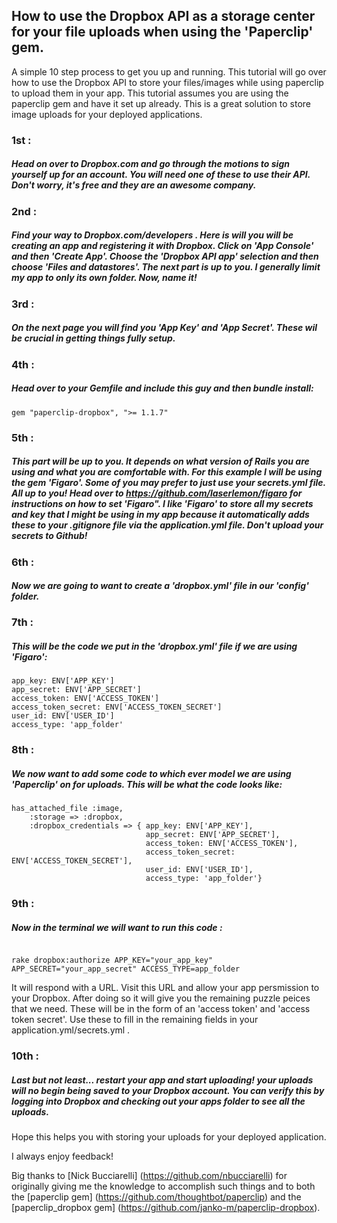 ## How to use the Dropbox API as a storage center for your file uploads when using the 'Paperclip' gem.


A simple 10 step process to get you up and running. This tutorial will go over how to use the Dropbox API to store your files/images while using paperclip to upload them in your app. This tutorial assumes you are using the paperclip gem and have it set up already. This is a great solution to store image uploads for your deployed applications.

### 1st : 
##### Head on over to Dropbox.com and go through the motions to sign yourself up for an account. You will need one of these to use their API. Don't worry, it's free and they are an awesome company.

### 2nd : 
##### Find your way to Dropbox.com/developers . Here is will you will be creating an app and registering it with Dropbox. Click on 'App Console' and then 'Create App'. Choose the 'Dropbox API app' selection and then choose 'Files and datastores'. The next part is up to you. I generally limit my app to only its own folder. Now, name it!

### 3rd : 
##### On the next page you will find you 'App Key' and 'App Secret'. These wil be crucial in getting things fully setup.

### 4th : 
##### Head over to your Gemfile and include this guy and then bundle install:

```
gem "paperclip-dropbox", ">= 1.1.7"
```

### 5th : 
##### This part will be up to you. It depends on what version of Rails you are using and what you are comfortable with. For this example I will be using the gem 'Figaro'. Some of you may prefer to just use your secrets.yml file. All up to you! Head over to https://github.com/laserlemon/figaro for instructions on how to set 'Figaro". I like 'Figaro' to store all my secrets and key that I might be using in my app because it automatically adds these to your .gitignore file via the application.yml file. Don't upload your secrets to Github!

### 6th : 
##### Now we are going to want to create a 'dropbox.yml' file in our 'config' folder.

### 7th : 
##### This will be the code we put in the 'dropbox.yml' file if we are using 'Figaro':

```
app_key: ENV['APP_KEY']
app_secret: ENV['APP_SECRET']
access_token: ENV['ACCESS_TOKEN']
access_token_secret: ENV['ACCESS_TOKEN_SECRET']
user_id: ENV['USER_ID']
access_type: 'app_folder'
```

### 8th : 
##### We now want to add some code to which ever model we are using 'Paperclip' on for uploads. This will be what the code looks like:

```
has_attached_file :image,
    :storage => :dropbox,
    :dropbox_credentials => { app_key: ENV['APP_KEY'],
                              app_secret: ENV['APP_SECRET'],
                              access_token: ENV['ACCESS_TOKEN'],
                              access_token_secret: ENV['ACCESS_TOKEN_SECRET'],
                              user_id: ENV['USER_ID'],
                              access_type: 'app_folder'}
```

### 9th : 
##### Now in the terminal we will want to run this code :

```

rake dropbox:authorize APP_KEY="your_app_key" APP_SECRET="your_app_secret" ACCESS_TYPE=app_folder
```

It will respond with a URL. Visit this URL and allow your app persmission to your Dropbox. After doing so it will give you the remaining puzzle peices that we need. These will be in the form of an 'access token' and 'access token secret'. Use these to fill in the remaining fields in your application.yml/secrets.yml .

### 10th : 
##### Last but not least... restart your app and start uploading! your uploads will no begin being saved to your Dropbox account. You can verify this by logging into Dropbox and checking out your apps folder to see all the uploads.

Hope this helps you with storing your uploads for your deployed application.

I always enjoy feedback!

Big thanks to [Nick Bucciarelli] (https://github.com/nbucciarelli) for originally giving me the knowledge to accomplish such things and to both the [paperclip gem] (https://github.com/thoughtbot/paperclip) and the [paperclip_dropbox gem] (https://github.com/janko-m/paperclip-dropbox).













